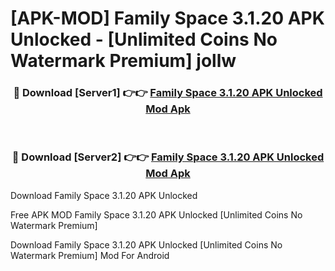 # [APK-MOD] Family Space 3.1.20 APK Unlocked - [Unlimited Coins No Watermark Premium] jollw



<div align="center">
<h3>🔴 Download [Server1] 👉👉 <a href="https://momento.my/?title=Family_Space_3.1.20_APK_Unlocked">Family Space 3.1.20 APK Unlocked Mod Apk</a></h3><br>

<h3>🔴 Download [Server2] 👉👉 <a href="https://momento.my/?title=Family_Space_3.1.20_APK_Unlocked">Family Space 3.1.20 APK Unlocked Mod Apk</a></h3>
</div>



Download Family Space 3.1.20 APK Unlocked 

Free APK MOD Family Space 3.1.20 APK Unlocked [Unlimited Coins No Watermark Premium]

Download Family Space 3.1.20 APK Unlocked [Unlimited Coins No Watermark Premium] Mod For Android

